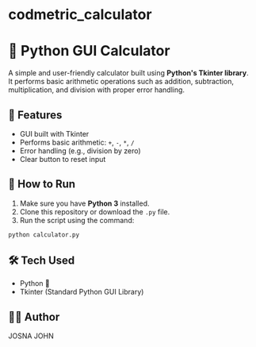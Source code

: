 # codmetric_calculator

# 🧮 Python GUI Calculator

A simple and user-friendly calculator built using **Python's Tkinter library**.  
It performs basic arithmetic operations such as addition, subtraction, multiplication, and division with proper error handling.

## 🔧 Features

- GUI built with Tkinter
- Performs basic arithmetic: `+`, `-`, `*`, `/`
- Error handling (e.g., division by zero)
- Clear button to reset input

## 🚀 How to Run

1. Make sure you have **Python 3** installed.
2. Clone this repository or download the `.py` file.
3. Run the script using the command:
   
```bash
python calculator.py
```

## 🛠️ Tech Used
- Python 🐍
- Tkinter (Standard Python GUI Library)

## 👩‍💻 Author
JOSNA JOHN 
